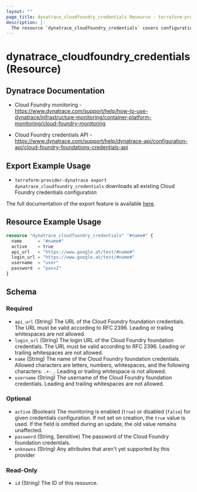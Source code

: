 ```yaml
---
layout: ""
page_title: dynatrace_cloudfoundry_credentials Resource - terraform-provider-dynatrace"
description: |-
  The resource `dynatrace_cloudfoundry_credentials` covers configuration for Cloud Foundry credentials
---
```


# dynatrace_cloudfoundry_credentials (Resource)

## Dynatrace Documentation

- Cloud Foundry monitoring - https://www.dynatrace.com/support/help/how-to-use-dynatrace/infrastructure-monitoring/container-platform-monitoring/cloud-foundry-monitoring

- Cloud Foundry credentials API - https://www.dynatrace.com/support/help/dynatrace-api/configuration-api/cloud-foundry-foundations-credentials-api

## Export Example Usage

- `terraform-provider-dynatrace export dynatrace_cloudfoundry_credentials` downloads all existing Cloud Foundry credentials configuration

The full documentation of the export feature is available [here](https://registry.terraform.io/providers/dynatrace-oss/dynatrace/latest/docs#exporting-existing-configuration-from-a-dynatrace-environment).

## Resource Example Usage

```terraform
resource "dynatrace_cloudfoundry_credentials" "#name#" {
  name      = "#name#"
  active    = true
  api_url   = "https://www.google.at/test/#name#"
  login_url = "https://www.google.at/test/#name#"
  username  = "user"
  password  = "pass2"
}
```

<!-- schema generated by tfplugindocs -->
## Schema

### Required

- `api_url` (String) The URL of the Cloud Foundry foundation credentials.  The URL must be valid according to RFC 2396.  Leading or trailing whitespaces are not allowed.
- `login_url` (String) The login URL of the Cloud Foundry foundation credentials. The URL must be valid according to RFC 2396.  Leading or trailing whitespaces are not allowed.
- `name` (String) The name of the Cloud Foundry foundation credentials.  Allowed characters are letters, numbers, whitespaces, and the following characters: `.+-_`. Leading or trailing whitespace is not allowed.
- `username` (String) The username of the Cloud Foundry foundation credentials.  Leading and trailing whitespaces are not allowed.

### Optional

- `active` (Boolean) The monitoring is enabled (`true`) or disabled (`false`) for given credentials configuration.  If not set on creation, the `true` value is used.  If the field is omitted during an update, the old value remains unaffected.
- `password` (String, Sensitive) The password of the Cloud Foundry foundation credentials.
- `unknowns` (String) Any attributes that aren't yet supported by this provider

### Read-Only

- `id` (String) The ID of this resource.
 